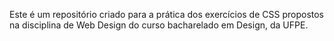 Este é um repositório criado para a prática dos exercícios de CSS propostos na disciplina de Web Design do curso bacharelado em Design, da UFPE.

